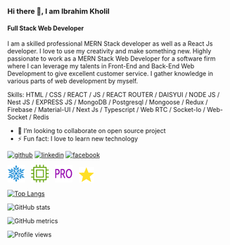
### Hi there 👋, I am Ibrahim Kholil
#### Full Stack Web Developer

I am a skilled professional MERN Stack developer as well as a React Js developer. I love to use my creativity and make something new. Highly passionate to work as a MERN Stack Web Developer for a software firm where I can leverage my talents in Front-End and Back-End Web Development to give excellent customer service. I gather knowledge in various parts of web development by myself.

Skills: HTML / CSS / REACT / JS / REACT ROUTER / DAISYUI / NODE JS / Nest JS / EXPRESS JS / MongoDB / Postgresql / Mongoose / Redux / Firebase / Material-UI / Next Js / Typescript / Web RTC / Socket-Io / Web-Socket / Redis

- 👯 I’m looking to collaborate on open source project 
- ⚡ Fun fact: I love to learn new technology 


[<img src='https://cdn.jsdelivr.net/npm/simple-icons@3.0.1/icons/github.svg' alt='github' height='40'>](https://github.com/MdIbrahimKholil7)  [<img src='https://cdn.jsdelivr.net/npm/simple-icons@3.0.1/icons/linkedin.svg' alt='linkedin' height='40'>](https://www.linkedin.com/in/md-ibrahim-kholil-4795a4241/)  [<img src='https://cdn.jsdelivr.net/npm/simple-icons@3.0.1/icons/facebook.svg' alt='facebook' height='40'>](https://web.facebook.com/profile.php?id=100050915702341)  

<a href='https://archiveprogram.github.com/'><img src='https://raw.githubusercontent.com/acervenky/animated-github-badges/master/assets/acbadge.gif' width='40' height='40'></a> <a href='https://docs.github.com/en/developers'><img src='https://raw.githubusercontent.com/acervenky/animated-github-badges/master/assets/devbadge.gif' width='40' height='40'></a> <a href='https://github.com/pricing'><img src='https://raw.githubusercontent.com/acervenky/animated-github-badges/master/assets/pro.gif' width='40' height='40'></a> <a href='https://stars.github.com/'><img src='https://raw.githubusercontent.com/acervenky/animated-github-badges/master/assets/starbadge.gif' width='35' height='35'></a> 

[![Top Langs](https://github-readme-stats.vercel.app/api/top-langs/?username=MdIbrahimKholil7)](https://github.com/anuraghazra/github-readme-stats)

![GitHub stats](https://github-readme-stats.vercel.app/api?username=MdIbrahimKholil7&show_icons=true)  
 
![GitHub metrics](https://metrics.lecoq.io/MdIbrahimKholil7)  

![Profile views](https://gpvc.arturio.dev/MdIbrahimKholil7)  
